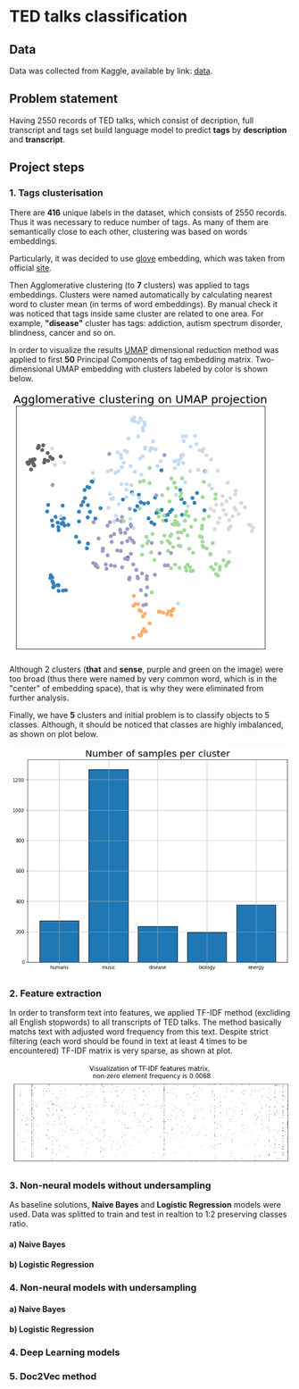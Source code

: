 # TED talks classification

## Data
Data was collected from Kaggle, available by link: [data](https://www.kaggle.com/rounakbanik/ted-talks).

## Problem statement
Having 2550 records of TED talks, which consist of decription, full transcript and tags set build language model to predict 
**tags** by **description** and **transcript**.

## Project steps

### 1. Tags clusterisation
There are **416** unique labels in the dataset, which consists of 2550 records. 
Thus it was necessary to reduce number of tags. As many of them are semantically close to each other, 
clustering was based on words embeddings.

Particularly, it was decided to use [glove](http://nlp.stanford.edu/data/glove.6B.zip) embedding,
which was taken from official [site](https://nlp.stanford.edu/projects/glove/).

Then Agglomerative clustering (to **7** clusters) was applied to tags embeddings. Clusters were named automatically by calculating nearest word to cluster mean (in terms of word embeddings). By manual check it was noticed that tags inside same cluster are related to one area. For example, __"disease"__ cluster has tags: addiction, autism spectrum disorder, blindness, cancer and so on.

In order to visualize the results [UMAP](https://arxiv.org/abs/1802.03426) dimensional reduction method was applied
to first **50** Principal Components of tag embedding matrix. Two-dimensional UMAP embedding with clusters labeled by color is shown below.

![clustering image](img/clustering.png)

Although 2 clusters (__that__ and __sense__, purple and green on the image) were too broad (thus there were named by very common word, which is in the "center" of embedding space), that is why they were eliminated from further analysis. 

Finally, we have **5** clusters and initial problem is to classify objects to 5 classes. Although, it should be noticed that classes are highly imbalanced, as shown on plot below.

![cluster balance](img/clustering_count.png)

### 2. Feature extraction

In order to transform text into features, we applied TF-IDF method (excliding all English stopwords) 
to all transcripts of TED talks. The method basically matchs text with adjusted word frequency from this text. 
Despite strict filtering (each word should be found in text at least 4 times to be encountered) TF-IDF matrix is very sparse, as shown at plot.

![sparse matrix](img/sparse_tf_idf.png)

### 3. Non-neural models without undersampling

As baseline solutions,  __Naive Bayes__ and __Logistic Regression__ models were used.
Data was splitted to train and test in realtion to 1:2 preserving classes ratio. 


#### a) Naive Bayes

#### b) Logistic Regression

### 4. Non-neural models with undersampling

#### a) Naive Bayes

#### b) Logistic Regression

### 4. Deep Learning models

### 5. Doc2Vec method

